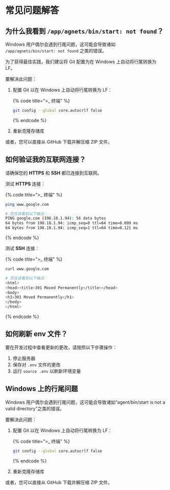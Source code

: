 # 常见问题解答

## 为什么我看到 `/app/agnets/bin/start: not found`？

Windows 用户偶尔会遇到行尾问题，这可能会导致诸如 `/app/agnets/bin/start: not found` 之类的错误。

为了获得最佳实践，我们建议将 Git 配置为在 Windows 上自动将行尾转换为 LF。

要解决此问题：

1. 配置 Git 以在 Windows 上自动将行尾转换为 LF：

   {% code title=">_ 终端" %}

   ```bash
   git config --global core.autocrlf false
   ```

   {% endcode %}

2. 重新克隆存储库

或者，您可以直接从 GitHub 下载并解压缩 ZIP 文件。

## 如何验证我的互联网连接？

请确保您的 **HTTPS** 和 **SSH** 都已连接到互联网。

测试 **HTTPS** 连接：

{% code title=">_ 终端" %}

```bash
ping www.google.com

# 您应该看到以下输出：
PING google.com (198.18.1.94): 56 data bytes
64 bytes from 198.18.1.94: icmp_seq=0 ttl=64 time=0.099 ms
64 bytes from 198.18.1.94: icmp_seq=1 ttl=64 time=0.121 ms
```

{% endcode %}

测试 **SSH** 连接：

{% code title=">_ 终端" %}

```bash
curl www.google.com

# 您应该看到以下输出：
<html>
<head><title>301 Moved Permanently</title></head>
<body>
<h1>301 Moved Permanently</h1>
</body>
</html>
```

{% endcode %}

## 如何刷新 env 文件？

要在开发过程中查看更新的更改，请按照以下步骤操作：

1. 停止服务器
2. 保存对 `.env` 文件的更改
3. 运行 `source .env` 以刷新环境变量

## Windows 上的行尾问题

Windows 用户偶尔会遇到行尾问题，这可能会导致诸如“agent/bin/start is not a valid directory”之类的错误。

要解决此问题：

1. 配置 Git 以在 Windows 上自动将行尾转换为 LF：

   {% code title=">_ 终端" %}

   ```bash
   git config --global core.autocrlf false
   ```

   {% endcode %}

2. 重新克隆存储库

或者，您可以直接从 GitHub 下载并解压缩 ZIP 文件。
